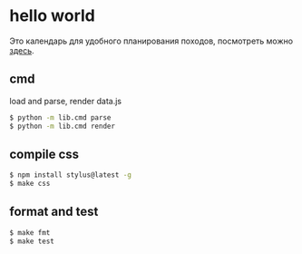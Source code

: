 # hello world

Это календарь для удобного планирования походов, 
посмотреть можно [здесь](https://uhike.ru).

## cmd 

load and parse, render data.js 

```bash
$ python -m lib.cmd parse
$ python -m lib.cmd render
```

## compile css 

```bash
$ npm install stylus@latest -g
$ make css
```

## format and test

```bash
$ make fmt
$ make test
```
